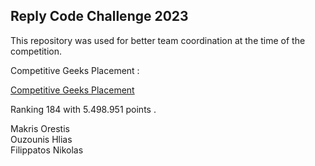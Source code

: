 ## Reply Code Challenge 2023

This repository was used for better team coordination at the time of the competition.

Competitive Geeks Placement : 

[Competitive Geeks Placement ](ReplyCodeChallenge2023Placement.png)


Ranking 184 with 5.498.951 points .

Makris Orestis  
Ouzounis Hlias  
Filippatos Nikolas 
